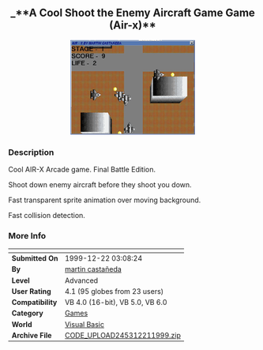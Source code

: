 ﻿<div align="center">

## \_\*\*A Cool Shoot the Enemy Aircraft Game Game \(Air\-x\)\*\*

<img src="PIC200037207316925.gif">
</div>

### Description

Cool AIR-X Arcade game. Final Battle Edition.

Shoot down enemy aircraft before they shoot you down.

Fast transparent sprite animation over moving background.

Fast collision detection.
 
### More Info
 


<span>             |<span>
---                |---
**Submitted On**   |1999-12-22 03:08:24
**By**             |[martin castañeda](https://github.com/Planet-Source-Code/PSCIndex/blob/master/ByAuthor/martin-casta-eda.md)
**Level**          |Advanced
**User Rating**    |4.1 (95 globes from 23 users)
**Compatibility**  |VB 4\.0 \(16\-bit\), VB 5\.0, VB 6\.0
**Category**       |[Games](https://github.com/Planet-Source-Code/PSCIndex/blob/master/ByCategory/games__1-38.md)
**World**          |[Visual Basic](https://github.com/Planet-Source-Code/PSCIndex/blob/master/ByWorld/visual-basic.md)
**Archive File**   |[CODE\_UPLOAD245312211999\.zip](https://github.com/Planet-Source-Code/martin-casta-eda-a-cool-shoot-the-enemy-aircraft-game-game-air-x__1-4364/archive/master.zip)








